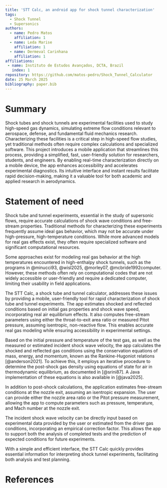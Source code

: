 ```yaml
---
title: 'STT Calc, an android app for shock tunnel characterization'
tags:
  - Shock Tunnel
  - Supersonics
authors:
  - name: Pedro Matos
    affiliation: 1
  - name: Leda Marise
    affiliation: 1
  - name: Dermeval Carinhana
    affiliation: 1
affiliations:
 - name: Instituto de Estudos Avançados, DCTA, Brazil
   index: 1
repository: https://github.com/matos-pedro/Shock_Tunnel_Calculator
date: 25 March 2025
bibliography: paper.bib
---
```

# Summary

Shock tubes and shock tunnels are experimental facilities used to study high-speed gas dynamics, simulating extreme flow conditions relevant to aerospace, defense, and fundamental fluid mechanics research. Characterizing these facilities is a critical step in high-speed flow studies, yet traditional methods often require complex calculations and specialized software. This project introduces a mobile application that streamlines this process, providing a simplified, fast, user-friendly solution for researchers, students, and engineers. By enabling real-time characterization directly on a mobile device, the app enhances accessibility and accelerates experimental diagnostics. Its intuitive interface and instant results facilitate rapid decision-making, making it a valuable tool for both academic and applied research in aerodynamics.

# Statement of need

Shock tube and tunnel experiments, essential in the study of supersonic flows, require accurate calculations of shock wave conditions and free-stream properties. Traditional methods for characterizing these experiments frequently assume ideal gas behavior, which may not be accurate under high-pressure, high-temperature conditions. While more advanced models for real gas effects exist, they often require specialized software and significant computational resources.

Some approaches exist for modeling real gas behavior at the high temperatures encountered in high-enthalpy shock tunnels, such as the programs in @minucci93, @wisl2025, @morley07, @mcbride1992computer. However, these methods often rely on computational codes that are not widely accessible or user-friendly and require a dedicated computer, limiting their usability in field applications.

The STT Calc, a shock tube and tunnel calculator, addresses these issues by providing a mobile, user-friendly tool for rapid characterization of shock tube and tunnel experiments. The app estimates shocked and reflected conditions based on initial gas properties and shock wave speed, incorporating real air equilibrium effects. It also computes free-stream parameters using either the throat-to-exit area ratio or measured Pitot pressure, assuming isentropic, non-reactive flow. This enables accurate real gas modeling while ensuring accessibility in experimental settings.

Based on the initial pressure and temperature of the test gas, as well as the measured or estimated incident shock wave velocity, the app calculates the shocked and reflected gas conditions using the conservation equations of mass, energy, and momentum, known as the Rankine-Hugoniot relations [@anderson2021]. To achieve this, it employs an iterative procedure to determine the post-shock gas density using equations of state for air in thermodynamic equilibrium, as documented in [@srini87]. A Java implementation of these equations is also available in [@java2025].

In addition to post-shock calculations, the application estimates free-stream conditions at the nozzle exit, assuming an isentropic expansion. The user can provide either the nozzle area ratio or the Pitot pressure measurement, allowing the app to compute parameters such as pressure, temperature, and Mach number at the nozzle exit.

The incident shock wave velocity can be directly input based on experimental data provided by the user or estimated from the driver gas conditions, incorporating an empirical correction factor. This allows the app to support both the analysis of completed tests and the prediction of expected conditions for future experiments.

With a simple and efficient interface, the STT Calc quickly provides essential information for interpreting shock tunnel experiments, facilitating both analysis and test planning.

# References
